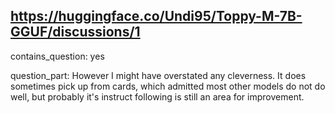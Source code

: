 ## https://huggingface.co/Undi95/Toppy-M-7B-GGUF/discussions/1

contains_question: yes

question_part: However I might have overstated any cleverness. It does sometimes pick up from cards, which admitted most other models do not do well, but probably it's instruct following is still an area for improvement.